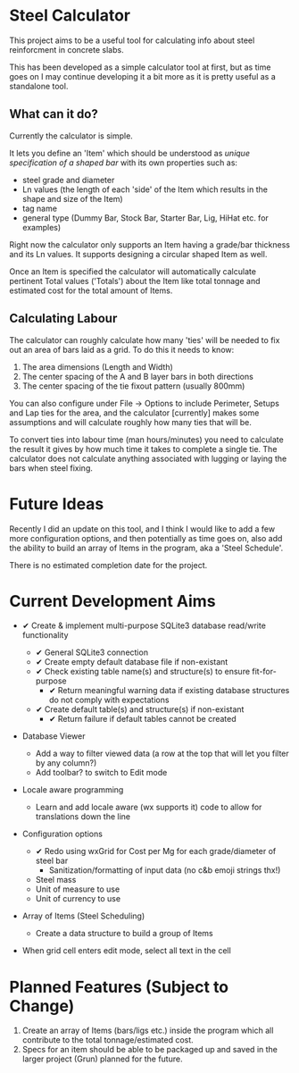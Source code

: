 # Steel Calculator

This project aims to be a useful tool for calculating info about steel reinforcment in concrete slabs.

This has been developed as a simple calculator tool at first, but as time goes on I may continue developing it a bit more as it is pretty useful as a standalone tool.

## What can it do? 

Currently the calculator is simple. 

It lets you define an 'Item' which should be understood as *unique specification of a shaped bar* with its own properties such as: 
 * steel grade and diameter
 * Ln values (the length of each 'side' of the Item which results in the shape and size of the Item)
 * tag name
 * general type (Dummy Bar, Stock Bar, Starter Bar, Lig, HiHat etc. for examples) 
 
 Right now the calculator only supports an Item having a grade/bar thickness and its Ln values. It supports designing a circular shaped Item as well.

Once an Item is specified the calculator will automatically calculate pertinent Total values ('Totals') about the Item like total tonnage and estimated cost for the total amount of Items.

## Calculating Labour

The calculator can roughly calculate how many 'ties' will be needed to fix out an area of bars laid as a grid. To do this it needs to know: 

1. The area dimensions (Length and Width)
2. The center spacing of the A and B layer bars in both directions
3. The center spacing of the tie fixout pattern (usually 800mm)

You can also configure under File -> Options to include Perimeter, Setups and Lap ties for the area, and the calculator [currently] makes some assumptions  and will calculate roughly how many ties that will be.

To convert ties into labour time (man hours/minutes) you need to calculate the result it gives by how much time it takes to complete a single tie. The calculator does not calculate anything associated with lugging or laying the bars when steel fixing.

# Future Ideas

Recently I did an update on this tool, and I think I would like to add a few more configuration options, and then potentially as time goes on, also add the ability to build an array of Items in the program, aka a 'Steel Schedule'.

There is no estimated completion date for the project.

# Current Development Aims

- ✔ Create & implement multi-purpose SQLite3 database read/write functionality
  - ✔ General SQLite3 connection
  - ✔ Create empty default database file if non-existant
  - ✔ Check existing table name(s) and structure(s) to ensure fit-for-purpose
    - ✔ Return meaningful warning data if existing database structures do not comply with expectations
  - ✔ Create default table(s) and structure(s) if non-existant
    - ✔ Return failure if default tables cannot be created
  
- Database Viewer
  - Add a way to filter viewed data (a row at the top that will let you filter by any column?)
  - Add toolbar? to switch to Edit mode
  
- Locale aware programming
  - Learn and add locale aware (wx supports it) code to allow for translations down the line

- Configuration options
  - ✔ Redo using wxGrid for Cost per Mg for each grade/diameter of steel bar
    - Sanitization/formatting of input data (no c&b emoji strings thx!)
  - Steel mass
  - Unit of measure to use
  - Unit of currency to use
  
- Array of Items (Steel Scheduling)
  - Create a data structure to build a group of Items
- When grid cell enters edit mode, select all text in the cell

# Planned Features (Subject to Change)

1. Create an array of Items (bars/ligs etc.) inside the program which all contribute to the total tonnage/estimated cost.
2. Specs for an item should be able to be packaged up and saved in the larger project (Grun) planned for the future.
